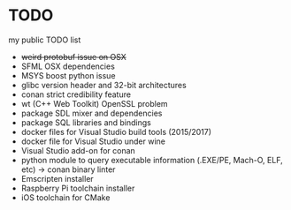 # TODO
my public TODO list

- ~~weird protobuf issue on OSX~~
- SFML OSX dependencies
- MSYS boost python issue
- glibc version header and 32-bit architectures
- conan strict credibility feature
- wt (C++ Web Toolkit) OpenSSL problem
- package SDL mixer and dependencies
- package SQL libraries and bindings
- docker files for Visual Studio build tools (2015/2017)
- docker file for Visual Studio under wine
- Visual Studio add-on for conan
- python module to query executable information (.EXE/PE, Mach-O, ELF, etc) -> conan binary linter
- Emscripten installer
- Raspberry Pi toolchain installer
- iOS toolchain for CMake
